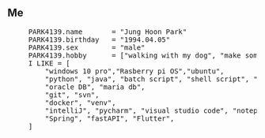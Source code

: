 ## Me
<pre>
     PARK4139.name       = "Jung Hoon Park" 
     PARK4139.birthday   = "1994.04.05"
     PARK4139.sex        = "male"  
     PARK4139.hobby      = ["walking with my dog", "make something "]
     I LIKE = [
         "windows 10 pro","Rasberry pi OS","ubuntu", 
         "python", "java", "batch script", "shell script", "jsp", "dart",
         "oracle DB", "maria db",
         "git", "svn",
         "docker", "venv",
         "intelliJ", "pycharm", "visual studio code", "notepad++", "android studio", "DBeaver", 
         "Spring", "fastAPI", "Flutter",        
     ]
</pre>
[//]: # (로고이미지 적용예정)
